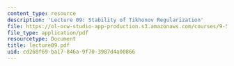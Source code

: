 ```yaml
---
content_type: resource
description: 'Lecture 09: Stability of Tikhonov Regularization'
file: https://ol-ocw-studio-app-production.s3.amazonaws.com/courses/9-520-statistical-learning-theory-and-applications-spring-2003/cd268f69ba17846a9f703987d4a00866_lecture09.pdf
file_type: application/pdf
resourcetype: Document
title: lecture09.pdf
uid: cd268f69-ba17-846a-9f70-3987d4a00866
---
```

